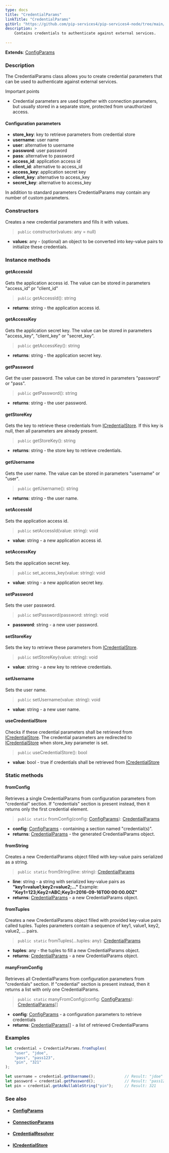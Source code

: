 ```yaml
---
type: docs
title: "CredentialParams"
linkTitle: "CredentialParams"
gitUrl: "https://github.com/pip-services4/pip-services4-node/tree/main/pip-services4-config-node"
description: >
    Contains credentials to authenticate against external services.
    
---
```


**Extends**: [ConfigParams](../../../components/config/config_params)

### Description

The CredentialParams class allows you to create credential parameters that can be used to authenticate against external services.

Important points

- Credential parameters are used together with connection parameters, but usually stored in a separate store, protected from unauthorized access.

#### Configuration parameters

- **store_key**: key to retrieve parameters from credential store
- **username**: user name
- **user**: alternative to username
- **password**: user password
- **pass**: alternative to password
- **access_id**: application access id
- **client_id**: alternative to access_id
- **access_key**: application secret key
- **client_key**: alternative to access_key
- **secret_key**: alternative to access_key

In addition to standard parameters CredentialParams may contain any number of custom parameters.

### Constructors
Creates a new credential parameters and fills it with values.

> `public` constructor(values: any = null)

- **values**: any - (optional) an object to be converted into key-value pairs to initialize these credentials.


### Instance methods

#### getAccessId
Gets the application access id. The value can be stored in parameters "access_id" pr "client_id"

> `public` getAccessId(): string

- **returns**: string - the application access id.


#### getAccessKey
Gets the application secret key.
The value can be stored in parameters "access_key", "client_key" or "secret_key".

> `public` getAccessKey(): string

- **returns**: string - the application secret key.


#### getPassword
Get the user password. The value can be stored in parameters "password" or "pass".

> `public` getPassword(): string

- **returns**: string - the user password.


#### getStoreKey
Gets the key to retrieve these credentials from [ICredentialStore](../icredential_store).
If this key is null, then all parameters are already present.

> `public` getStoreKey(): string

- **returns**: string - the store key to retrieve credentials.


#### getUsername
Gets the user name. The value can be stored in parameters "username" or "user".

> `public` getUsername(): string

- **returns**: string - the user name.


#### setAccessId
Sets the application access id.

> `public` setAccessId(value: string): void

- **value**: string - a new application access id.


#### setAccessKey
Sets the application secret key.

> `public` set_access_key(value: string): void

- **value**: string - a new application secret key.


#### setPassword
Sets the user password.

> `public` setPassword(password: string): void

- **password**: string - a new user password.


#### setStoreKey
Sets the key to retrieve these parameters from [ICredentialStore](../icredential_store).

> `public` setStoreKey(value: string): void

- **value**: string - a new key to retrieve credentials.


#### setUsername
Sets the user name.

> `public` setUsername(value: string): void

- **value**: string - a new user name.


#### useCredentialStore
Checks if these credential parameters shall be retrieved from [ICredentialStore](../icredential_store).
The credential parameters are redirected to [ICredentialStore](../icredential_store) when store_key parameter is set.

> `public` useCredentialStore(): bool

- **value**: bool - true if credentials shall be retrieved from [ICredentialStore](../icredential_store)

### Static methods

#### fromConfig
Retrieves a single CredentialParams from configuration parameters
from "credential" section. If "credentials" section is present instead,
then it returns only the first credential element.

> `public static` fromConfig(config: [ConfigParams](../../../components/config/config_params)): [CredentialParams]()

- **config**: [ConfigParams](../../../components/config/config_params) -  containing a section named "credential(s)".
- **returns**: [CredentialParams]() - the generated CredentialParams object.


#### fromString
Creates a new CredentialParams object filled with key-value pairs serialized as a string.

> `public static` fromString(line: string): [CredentialParams]()

- **line**: string - a string with serialized key-value pairs as **"key1=value1;key2=value2;..."**
Example: **"Key1=123;Key2=ABC;Key3=2016-09-16T00:00:00.00Z"**
- **returns**: [CredentialParams]() - a new CredentialParams object.


#### fromTuples
Creates a new CredentialParams object filled with provided key-value pairs called tuples.
Tuples parameters contain a sequence of key1, value1, key2, value2, ... pairs.

> `public static` fromTuples(...tuples: any): [CredentialParams]()

- **tuples**: any - the tuples to fill a new CredentialParams object.
- **returns**: [CredentialParams]() - a new CredentialParams object.


#### manyFromConfig
Retrieves all CredentialParams from configuration parameters
from "credentials" section. If "credential" section is present instead,
then it returns a list with only one CredentialParams.

> `public static` manyFromConfig(config: [ConfigParams](../../../components/config/config_params)): [CredentialParams]()[]

- **config**: [ConfigParams](../../../components/config/config_params) - a configuration parameters to retrieve credentials
- **returns**: [CredentialParams]()[] - a list of retrieved CredentialParams

### Examples

```typescript
let credential = CredentialParams.fromTuples(
    "user", "jdoe",
    "pass", "pass123",
    "pin", "321"
);
    
let username = credential.getUsername();             // Result: "jdoe"
let password = credential.getPassword();             // Result: "pass123"
let pin = credential.getAsNullableString("pin");     // Result: 321   
```

### See also
- #### [ConfigParams](../../../components/config/config_params)
- #### [ConnectionParams](../connect/connection_params)
- #### [CredentialResolver](../credential_resolver)
- #### [ICredentialStore](../icredential_store)
